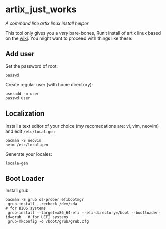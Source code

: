 # artix_just_works

*A command line artix linux install helper*

This tool only gives you a *very* bare-bones, Runit install of artix linux based on the [wiki](https://wiki.artixlinux.org/Main/Installation). You might want to proceed with things like these:

## Add user
Set the password of root:
```
passwd
```

Create regular user (with home directory):
```
useradd -m user
passwd user
```

## Localization
Install a text editor of your choice (my recomedations are: vi, vim, neovim) and edit ```/etc/local.gen```

```
pacman -S neovim
nvim /etc/local.gen
```

Generate your locales:
```
locale-gen
```

## Boot Loader
Install grub:
```
pacman -S grub os-prober efibootmgr
 grub-install --recheck /dev/sda                                               # for BIOS systems
 grub-install --target=x86_64-efi --efi-directory=/boot --bootloader-id=grub   # for UEFI systems
 grub-mkconfig -o /boot/grub/grub.cfg
```
